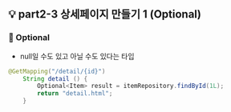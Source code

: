 ## 💡 part2-3 상세페이지 만들기 1 (Optional)

### 🔹 Optional

- null일 수도 있고 아닐 수도 있다는 타입

```java
@GetMapping("/detail/{id}")
    String detail () {
        Optional<Item> result = itemRepository.findById(1L);
        return "detail.html";
    }
```
